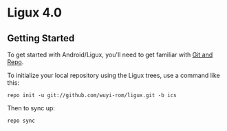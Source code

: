 Ligux 4.0
===========


Getting Started
---------------

To get started with Android/Ligux, you'll need to get
familiar with [Git and Repo](http://source.android.com/download/using-repo).

To initialize your local repository using the Ligux trees, use a command like this:

    repo init -u git://github.com/wuyi-rom/ligux.git -b ics

Then to sync up:

    repo sync

